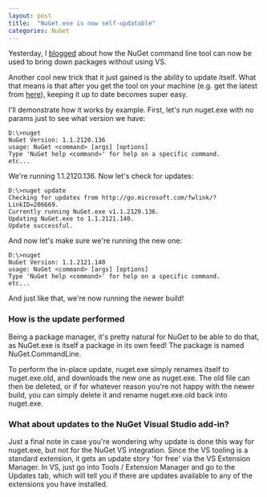 ```yaml
---
layout: post
title:  "NuGet.exe is now self-updatable"
categories: NuGet
---
```



Yesterday, I [blogged](http://blog.davidebbo.com/2011/01/installing-nuget-packages-directly-from.html) about how the NuGet command line tool can now be used to bring down packages without using VS.

Another cool new trick that it just gained is the ability to update itself.  What that means is that after you get the tool on your machine (e.g. get the latest from [here](http://nuget.codeplex.com/releases/view/58939)), keeping it up to date becomes super easy.

I'll demonstrate how it works by example.  First, let's run nuget.exe with no params just to see what version we have:

```
D:\>nuget
NuGet Version: 1.1.2120.136
usage: NuGet <command> [args] [options]
Type 'NuGet help <command>' for help on a specific command.
etc...
```

We're running 1.1.2120.136.  Now let's check for updates:

```
D:\>nuget update
Checking for updates from http://go.microsoft.com/fwlink/?LinkID=206669.
Currently running NuGet.exe v1.1.2120.136.
Updating NuGet.exe to 1.1.2121.140.
Update successful.
```

And now let's make sure we're running the new one:

```
D:\>nuget
NuGet Version: 1.1.2121.140
usage: NuGet <command> [args] [options]
Type 'NuGet help <command>' for help on a specific command.
etc...

```

And just like that, we're now running the newer build!

### How is the update performed

Being a package manager, it's pretty natural for NuGet to be able to do that, as NuGet.exe is itself a package in its own feed!  The package is named NuGet.CommandLine.

To perform the in-place update, nuget.exe simply renames itself to nuget.exe.old, and downloads the new one as nuget.exe.  The old file can then be deleted, or if for whatever reason you're not happy with the newer build, you can simply delete it and rename nuget.exe.old back into nuget.exe.

### What about updates to the NuGet Visual Studio add-in?

Just a final note in case you're wondering why update is done this way for nuget.exe, but not for the NuGet VS integration.  Since the VS tooling is a standard extension, it gets an update story 'for free' via the VS Extension Manager.  In VS, just go into Tools / Extension Manager and go to the Updates tab, which will tell you if there are updates available to any of the extensions you have installed.


